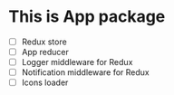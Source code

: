 # This is App package

- [ ] Redux store
- [ ] App reducer
- [ ] Logger middleware for Redux
- [ ] Notification middleware for Redux
- [ ] Icons loader
